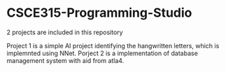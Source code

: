 # CSCE315-Programming-Studio
2 projects are included in this repository

Project 1 is a simple AI project identifying the hangwritten letters, which is implemnted using NNet.
Porject 2 is a implementation of database management system with aid from atla4.
